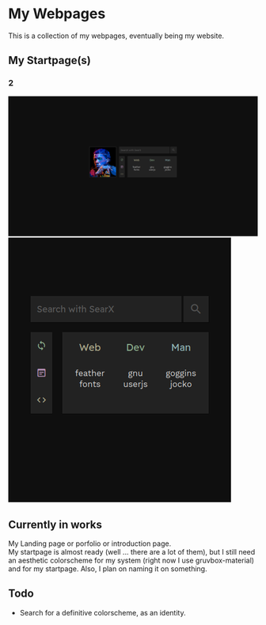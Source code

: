 # My Webpages
This is a collection of my webpages, eventually being my website.  

## My Startpage(s)
### 2
![preview](.assets/2_1.png)
![preview](.assets/2_2.png)

## Currently in works
My Landing page or porfolio or introduction page.  
My startpage is almost ready (well ... there are a lot of them), but I still need an aesthetic colorscheme for my system (right now I use gruvbox-material) and for my startpage. Also, I plan on naming it on something.  

## Todo
- Search for a definitive colorscheme, as an identity.  
